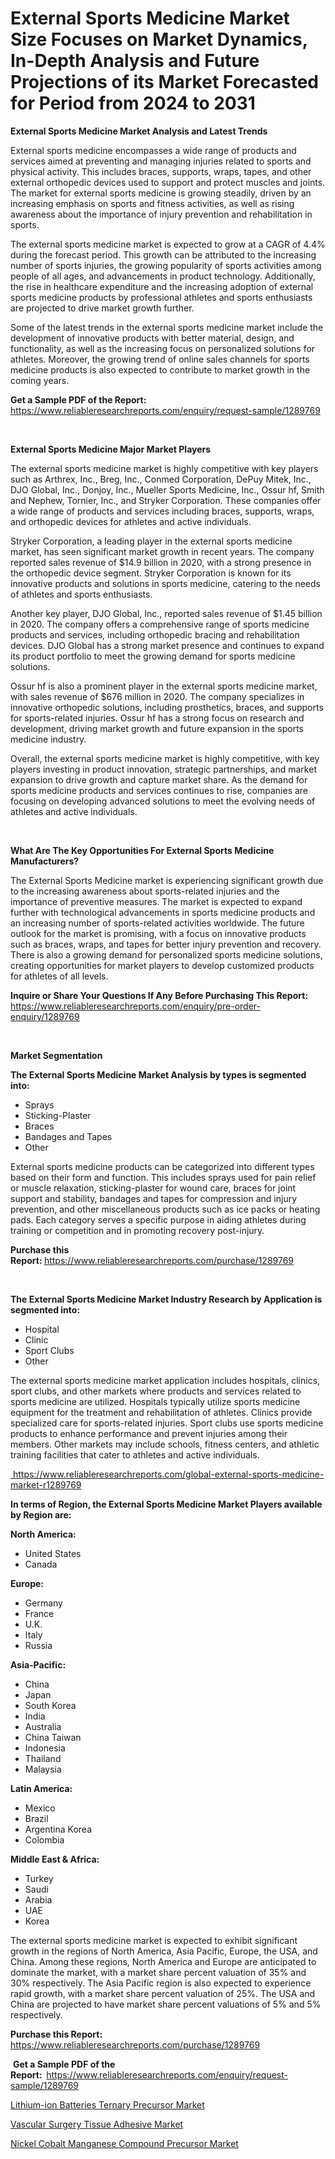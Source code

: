 <p><h1>External Sports Medicine Market Size Focuses on Market Dynamics, In-Depth Analysis and Future Projections of its Market Forecasted for Period from 2024 to 2031</h1></p><p><strong>External Sports Medicine Market Analysis and Latest Trends</strong></p>
<p><p>External sports medicine encompasses a wide range of products and services aimed at preventing and managing injuries related to sports and physical activity. This includes braces, supports, wraps, tapes, and other external orthopedic devices used to support and protect muscles and joints. The market for external sports medicine is growing steadily, driven by an increasing emphasis on sports and fitness activities, as well as rising awareness about the importance of injury prevention and rehabilitation in sports.</p><p>The external sports medicine market is expected to grow at a CAGR of 4.4% during the forecast period. This growth can be attributed to the increasing number of sports injuries, the growing popularity of sports activities among people of all ages, and advancements in product technology. Additionally, the rise in healthcare expenditure and the increasing adoption of external sports medicine products by professional athletes and sports enthusiasts are projected to drive market growth further.</p><p>Some of the latest trends in the external sports medicine market include the development of innovative products with better material, design, and functionality, as well as the increasing focus on personalized solutions for athletes. Moreover, the growing trend of online sales channels for sports medicine products is also expected to contribute to market growth in the coming years.</p></p>
<p><strong>Get a Sample PDF of the Report:&nbsp;</strong> <a href="https://www.reliableresearchreports.com/enquiry/request-sample/1289769">https://www.reliableresearchreports.com/enquiry/request-sample/1289769</a></p>
<p>&nbsp;</p>
<p><strong>External Sports Medicine Major Market Players</strong></p>
<p><p>The external sports medicine market is highly competitive with key players such as Arthrex, Inc., Breg, Inc., Conmed Corporation, DePuy Mitek, Inc., DJO Global, Inc., Donjoy, Inc., Mueller Sports Medicine, Inc., Ossur hf, Smith and Nephew, Tornier, Inc., and Stryker Corporation. These companies offer a wide range of products and services including braces, supports, wraps, and orthopedic devices for athletes and active individuals.</p><p>Stryker Corporation, a leading player in the external sports medicine market, has seen significant market growth in recent years. The company reported sales revenue of $14.9 billion in 2020, with a strong presence in the orthopedic device segment. Stryker Corporation is known for its innovative products and solutions in sports medicine, catering to the needs of athletes and sports enthusiasts.</p><p>Another key player, DJO Global, Inc., reported sales revenue of $1.45 billion in 2020. The company offers a comprehensive range of sports medicine products and services, including orthopedic bracing and rehabilitation devices. DJO Global has a strong market presence and continues to expand its product portfolio to meet the growing demand for sports medicine solutions.</p><p>Ossur hf is also a prominent player in the external sports medicine market, with sales revenue of $676 million in 2020. The company specializes in innovative orthopedic solutions, including prosthetics, braces, and supports for sports-related injuries. Ossur hf has a strong focus on research and development, driving market growth and future expansion in the sports medicine industry.</p><p>Overall, the external sports medicine market is highly competitive, with key players investing in product innovation, strategic partnerships, and market expansion to drive growth and capture market share. As the demand for sports medicine products and services continues to rise, companies are focusing on developing advanced solutions to meet the evolving needs of athletes and active individuals.</p></p>
<p>&nbsp;</p>
<p><strong>What Are The Key Opportunities For External Sports Medicine Manufacturers?</strong></p>
<p><p>The External Sports Medicine market is experiencing significant growth due to the increasing awareness about sports-related injuries and the importance of preventive measures. The market is expected to expand further with technological advancements in sports medicine products and an increasing number of sports-related activities worldwide. The future outlook for the market is promising, with a focus on innovative products such as braces, wraps, and tapes for better injury prevention and recovery. There is also a growing demand for personalized sports medicine solutions, creating opportunities for market players to develop customized products for athletes of all levels.</p></p>
<p><strong>Inquire or Share Your Questions If Any Before Purchasing This Report:</strong> <a href="https://www.reliableresearchreports.com/enquiry/pre-order-enquiry/1289769">https://www.reliableresearchreports.com/enquiry/pre-order-enquiry/1289769</a></p>
<p>&nbsp;</p>
<p><strong>Market Segmentation</strong></p>
<p><strong>The External Sports Medicine Market Analysis by types is segmented into:</strong></p>
<p><ul><li>Sprays</li><li>Sticking-Plaster</li><li>Braces</li><li>Bandages and Tapes</li><li>Other</li></ul></p>
<p><p>External sports medicine products can be categorized into different types based on their form and function. This includes sprays used for pain relief or muscle relaxation, sticking-plaster for wound care, braces for joint support and stability, bandages and tapes for compression and injury prevention, and other miscellaneous products such as ice packs or heating pads. Each category serves a specific purpose in aiding athletes during training or competition and in promoting recovery post-injury.</p></p>
<p><strong>Purchase this Report:&nbsp;</strong><a href="https://www.reliableresearchreports.com/purchase/1289769">https://www.reliableresearchreports.com/purchase/1289769</a></p>
<p>&nbsp;</p>
<p><strong>The External Sports Medicine Market Industry Research by Application is segmented into:</strong></p>
<p><ul><li>Hospital</li><li>Clinic</li><li>Sport Clubs</li><li>Other</li></ul></p>
<p><p>The external sports medicine market application includes hospitals, clinics, sport clubs, and other markets where products and services related to sports medicine are utilized. Hospitals typically utilize sports medicine equipment for the treatment and rehabilitation of athletes. Clinics provide specialized care for sports-related injuries. Sport clubs use sports medicine products to enhance performance and prevent injuries among their members. Other markets may include schools, fitness centers, and athletic training facilities that cater to athletes and active individuals.</p></p>
<p><a href="https://www.reliableresearchreports.com/global-external-sports-medicine-market-r1289769">&nbsp;https://www.reliableresearchreports.com/global-external-sports-medicine-market-r1289769</a></p>
<p><strong>In terms of Region, the External Sports Medicine Market Players available by Region are:</strong></p>
<p>
    <p> <strong> North America: </strong>
        <ul>
            <li>United States</li>
            <li>Canada</li>
        </ul>
        </p> 
    <p> <strong> Europe: </strong>
        <ul>
            <li>Germany</li>
            <li>France</li>
            <li>U.K.</li>
            <li>Italy</li>
            <li>Russia</li>
        </ul>
        </p> 
    <p> <strong> Asia-Pacific: </strong>
        <ul>
            <li>China</li>
            <li>Japan</li>
            <li>South Korea</li>
            <li>India</li>
            <li>Australia</li>
            <li>China Taiwan</li>
            <li>Indonesia</li>
            <li>Thailand</li>
            <li>Malaysia</li>
        </ul>
        </p> 
    <p> <strong> Latin America: </strong>
        <ul>
            <li>Mexico</li>
            <li>Brazil</li>
            <li>Argentina Korea</li>
            <li>Colombia</li>
        </ul>
        </p> 
    <p> <strong> Middle East & Africa: </strong>
        <ul>
            <li>Turkey</li>
            <li>Saudi</li>
            <li>Arabia</li>
            <li>UAE</li>
            <li>Korea</li>
        </ul>
    </p>
    </p>
<p><p>The external sports medicine market is expected to exhibit significant growth in the regions of North America, Asia Pacific, Europe, the USA, and China. Among these regions, North America and Europe are anticipated to dominate the market, with a market share percent valuation of 35% and 30% respectively. The Asia Pacific region is also expected to experience rapid growth, with a market share percent valuation of 25%. The USA and China are projected to have market share percent valuations of 5% and 5% respectively.</p></p>
<p><strong>Purchase this Report: </strong><a href="https://www.reliableresearchreports.com/purchase/1289769">https://www.reliableresearchreports.com/purchase/1289769</a></p>
<p>&nbsp;<strong>Get a Sample PDF of the Report:&nbsp;&nbsp;</strong><a href="https://www.reliableresearchreports.com/enquiry/request-sample/1289769">https://www.reliableresearchreports.com/enquiry/request-sample/1289769</a></p>
<p><strong></strong></p>
<p><p><a href="https://github.com/Krdamani25/Market-Research-Report-List-1/blob/main/lithium-ion-batteries-ternary-precursor-market.md">Lithium-ion Batteries Ternary Precursor Market</a></p><p><a href="https://github.com/pizolina/Market-Research-Report-List-4/blob/main/vascular-surgery-tissue-adhesive-market.md">Vascular Surgery Tissue Adhesive Market</a></p><p><a href="https://github.com/tamvrosiya/Market-Research-Report-List-4/blob/main/nickel-cobalt-manganese-compound-precursor-market.md">Nickel Cobalt Manganese Compound Precursor Market</a></p></p>